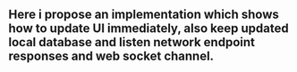 ## Here i propose an implementation which shows how to update UI immediately, also keep updated local database and listen network endpoint responses and web socket channel. 
